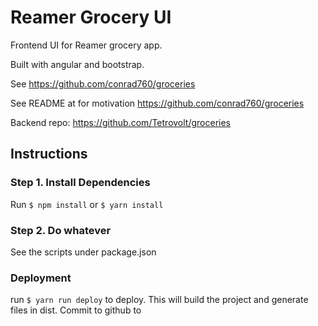 # Reamer Grocery UI

Frontend UI for Reamer grocery app.

Built with angular and bootstrap. 

See https://github.com/conrad760/groceries

See README at for motivation https://github.com/conrad760/groceries

Backend repo: https://github.com/Tetrovolt/groceries


## Instructions

### Step 1. Install Dependencies
Run `$ npm install` or `$ yarn install`

### Step 2. Do whatever
See the scripts under package.json

### Deployment
run `$ yarn run deploy` to deploy. This will build the project and generate files in dist. Commit to github to 
